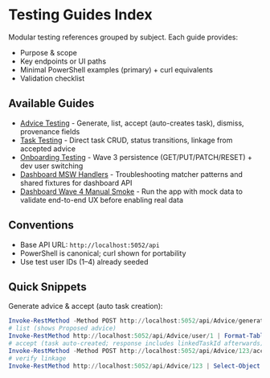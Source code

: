 # Testing Guides Index

Modular testing references grouped by subject. Each guide provides:
- Purpose & scope
- Key endpoints or UI paths
- Minimal PowerShell examples (primary) + curl equivalents
- Validation checklist

## Available Guides
- [Advice Testing](./advice-testing.md) - Generate, list, accept (auto-creates task), dismiss, provenance fields
- [Task Testing](./tasks-testing.md) - Direct task CRUD, status transitions, linkage from accepted advice
- [Onboarding Testing](./onboarding-testing.md) - Wave 3 persistence (GET/PUT/PATCH/RESET) + dev user switching
- [Dashboard MSW Handlers](./dashboard-msw-handlers.md) - Troubleshooting matcher patterns and shared fixtures for dashboard API
- [Dashboard Wave 4 Manual Smoke](./dashboard-wave4-manual-checks.md) - Run the app with mock data to validate end-to-end UX before enabling real data

## Conventions
- Base API URL: `http://localhost:5052/api`
- PowerShell is canonical; curl shown for portability
- Use test user IDs (1–4) already seeded

## Quick Snippets
Generate advice & accept (auto task creation):
```powershell
Invoke-RestMethod -Method POST http://localhost:5052/api/Advice/generate/1
# list (shows Proposed advice)
Invoke-RestMethod http://localhost:5052/api/Advice/user/1 | Format-Table adviceId,status,linkedTaskId,sourceAlertId
# accept (task auto-created; response includes linkedTaskId afterwards)
Invoke-RestMethod -Method POST http://localhost:5052/api/Advice/123/accept
# verify linkage
Invoke-RestMethod http://localhost:5052/api/Advice/123 | Select-Object adviceId,status,linkedTaskId,acceptedAt
```
